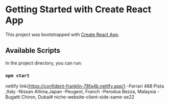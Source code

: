 # Getting Started with Create React App

This project was bootstrapped with [Create React App](https://github.com/facebook/create-react-app).

## Available Scripts

In the project directory, you can run:

### `npm start`

netlify link{https://confident-franklin-78fa4b.netlify.app/}
-Ferrari 488 Pista ,Italy
-Nissan Altima,Japan
-Peugeot, Franch
-Perodua Bezza, Malaysia
-Bugatti Chiron, Dubai#   n i c h e - w e b s i t e - c l i e n t - s i d e - s a m e - s e 2 2  
 